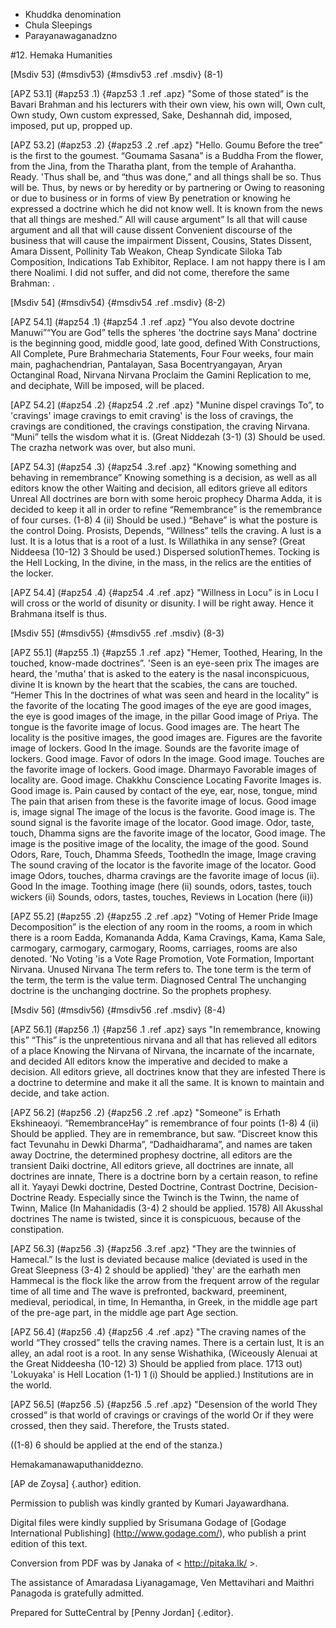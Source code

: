 - Khuddka denomination
- Chula Sleepings
- Parayanawaganadzno

#12. Hemaka Humanities

[Msdiv 53] (#msdiv53) {#msdiv53 .ref .msdiv} (8-1)

[APZ 53.1] (#apz53 .1) {#apz53 .1 .ref .apz} "Some of those stated”
is the Bavari Brahman and his lecturers with their own view, his own will,
Own cult, Own study, Own custom expressed, Sake, Deshannah
did, imposed, imposed, put up, propped up.

[APZ 53.2] (#apz53 .2) {#apz53 .2 .ref .apz} "Hello. Goumu
Before the tree” is the first to the goumest. “Goumama Sasana” is a Buddha
From the flower, from the Jina, from the Tharatha plant, from the temple of Arahantha.
Ready. 'Thus shall be, and “thus was done,” and all things shall be so. Thus
will be. Thus, by news or by heredity or by partnering or
Owing to reasoning or due to business or in forms of view
By penetration or knowing he expressed a doctrine which he did not know well.
It is known from the news that all things are meshed.” All will cause argument”
Is all that will cause argument and all that will cause dissent
Convenient discourse of the business that will cause the impairment
Dissent, Cousins, States Dissent, Amara Dissent, Pollinity
Tab Weakon, Cheap Syndicate Siloka Tab Composition, Indications
Tab Exhibitor, Replace. I am not happy there is I am there
Noalimi. I did not suffer, and did not come, therefore the same Brahman:
.

[Msdiv 54] (#msdiv54) {#msdiv54 .ref .msdiv} (8-2)

[APZ 54.1] (#apz54 .1) {#apz54 .1 .ref .apz} "You also devote doctrine
Manuwi”“You are God” tells the spheres 'the doctrine says
Mana' doctrine is the beginning good, middle good, late good, defined
With Constructions, All Complete, Pure Brahmecharia Statements, Four
Four weeks, four main main, paghachendrian,
Pantalayan, Sasa Bocentryangayan, Aryan Octanginal Road, Nirvana Nirvana
Proclaim the Gamini Replication to me, and deciphate,
Will be imposed, will be placed.

[APZ 54.2] (#apz54 .2) {#apz54 .2 .ref .apz} "Munine dispel cravings
To”, to 'cravings' image cravings to emit craving'
is the loss of cravings, the cravings are conditioned, the cravings constipation, the craving
Nirvana. “Muni” tells the wisdom what it is. (Great Niddezah (3-1) (3)
Should be used. The crazha network was over, but also muni.

[APZ 54.3] (#apz54 .3) {#apz54 .3.ref .apz} "Knowing something and behaving in remembrance”
Knowing something is a decision, as well as all editors know the other
Waiting and decision, all editors grieve all editors
Unreal All doctrines are born with some heroic prophecy
Dharma Adda, it is decided to keep it all in order to refine
“Remembrance” is the remembrance of four curses. (1-8) 4 (ii)
Should be used.) “Behave” is what the posture is the control
Doing. Prosists, Depends, “Willness” tells the craving.
A lust is a lust. It is a lotus that is a root of a lust.
Is Willathika in any sense? (Great Niddeesa (10-12) 3
Should be used.) Dispersed solutionThemes. Tocking is the Hell Locking,
In the divine, in the mass, in the relics are the entities of the locker.

[APZ 54.4] (#apz54 .4) {#apz54 .4 .ref .apz} "Willness in Locu” is in Locu
I will cross or the world of disunity or disunity. I will be right away. Hence it
Brahmana itself is thus.

[Msdiv 55] (#msdiv55) {#msdiv55 .ref .msdiv} (8-3)

[APZ 55.1] (#apz55 .1) {#apz55 .1 .ref .apz} "Hemer, Toothed, Hearing,
In the touched, know-made doctrines”. 'Seen is an eye-seen prix
The images are heard, the 'mutha' that is asked to the eatery is the nasal inconspicuous, divine
It is known by the heart that the scabies, the cans are touched. “Hemer This
In the doctrines of what was seen and heard in the locality” is the favorite of the locating
The good images of the eye are good images, the eye is good images of the image, in the pillar
Good image of Priya. The tongue is the favorite image of locus. Good images are. The heart
The locality is the positive images, the good images are. Figures are the favorite image of lockers. Good
In the image. Sounds are the favorite image of lockers. Good image. Favor of odors
In the image. Good image. Touches are the favorite image of lockers. Good image. Dharmayo
Favorable images of locality are. Good image. Chakkhu Conscience Locating Favorite Images
is. Good image is. Pain caused by contact of the eye, ear, nose, tongue, mind
The pain that arisen from these is the favorite image of locus. Good image is, image signal
The image of the locus is the favorite. Good image is. The sound signal is the favorite image of the locator.
Good image. Odor, taste, touch, Dhamma signs are the favorite image of the locator,
Good image. The image is the positive image of the locality, the image of the good. Sound
Odors, Rare, Touch, Dhamma Sfeeds, ToothedIn the image,
Image craving The sound craving of the locator is the favorite image of the locator. Good image
Odors, touches, dharma cravings are the favorite image of locus (ii). Good
In the image. Toothing image (here (ii) sounds, odors, tastes, touch wickers
(ii) Sounds, odors, tastes, touches,
Reviews in Location (here (ii))

[APZ 55.2] (#apz55 .2) {#apz55 .2 .ref .apz} "Voting of Hemer Pride Image
Decomposition” is the election of any room in the rooms, a room in which there is a room
Eadda, Komananda Adda, Kama Cravings, Kama, Kama
Sale, carmogary, carmogary, carmogary,
Rooms, carriages, rooms are also denoted. 'No Voting 'is a Vote Rage
Promotion, Vote Formation, Important Nirvana. Unused Nirvana
The term refers to. The tone term is the term of the term, the term is the value term. Diagnosed Central
The unchanging doctrine is the unchanging doctrine. So the prophets prophesy.

[Msdiv 56] (#msdiv56) {#msdiv56 .ref .msdiv} (8-4)

[APZ 56.1] (#apz56 .1) {#apz56 .1 .ref .apz} says "In remembrance, knowing this”
“This” is the unpretentious nirvana and all that has relieved all editors of a place
Knowing the Nirvana of Nirvana, the incarnate of the incarnate, and decided
All editors know the imperative and decided to make a decision.
All editors grieve, all doctrines know that they are infested
There is a doctrine to determine and make it all the same.
It is known to maintain and decide, and take action.

[APZ 56.2] (#apz56 .2) {#apz56 .2 .ref .apz} "Someone” is Erhath
Ekshineaoyi. “RemembranceHay” is remembrance of four points (1-8) 4
(ii) Should be applied. They are in remembrance, but saw. “Discreet know this fact
Tevunahu in Dewki Dharma”, “Dadhaidharama”, and names are taken away
Doctrine, the determined prophesy doctrine, all editors are the transient Daiki doctrine,
All editors grieve, all doctrines are innate, all doctrines are innate,
There is a doctrine born by a certain reason, to refine all it.
Yayayi Dewki doctrine, Dested Doctrine, Contrast Doctrine, Decision-Doctrine
Ready. Especially since the Twinch is the Twinn, the name of Twinn, Malice
(In Mahanidadis (3-4) 2 should be applied. 1578) All Akusshal doctrines
The name is twisted, since it is conspicuous, because of the constipation.

[APZ 56.3] (#apz56 .3) {#apz56 .3.ref .apz} "They are the twinnies of Hamecal.”
Is the lust is deviated because malice (deviated is used in the Great Sleepness
(3-4) 2 should be applied) 'they' are the earhath men
Hammecal is the flock like the arrow from the frequent arrow of the regular time of all time and
The wave is prefronted, backward, preeminent, medieval, periodical, in time,
In Hemantha, in Greek, in the middle age part of the pre-age part, in the middle age part
Age section.

[APZ 56.4] (#apz56 .4) {#apz56 .4 .ref .apz} "The craving names of the world
“They crossed” tells the craving names. There is a certain lust,
It is an alley, an adal root is a root. In any sense
Wishathika, (Wiceously Alenuai at the Great Niddeesha (10-12) 3)
Should be applied from place. 1713 out) 'Lokuyaka' is Hell Location (1-1) 1 (i)
Should be applied.) Institutions are in the world.

[APZ 56.5] (#apz56 .5) {#apz56 .5 .ref .apz} "Desension of the world
They crossed” is that world of cravings or cravings of the world
Or if they were crossed, then they said. Therefore, the Trusts
stated.

((1-8) 6 should be applied at the end of the stanza.)

Hemakamanawaputhaniddezno.

[AP de Zoysa] {.author} edition.

Permission to publish was kindly granted by Kumari Jayawardhana.

Digital files were kindly supplied by Srisumana Godage of [Godage
International Publishing] (http://www.godage.com/), who publish a print
edition of this text.

Conversion from PDF was by Janaka of < http://pitaka.lk/ >.

The assistance of Amaradasa Liyanagamage, Ven Mettavihari and Maithri
Panagoda is gratefully admitted.

Prepared for SutteCentral by [Penny Jordan] {.editor}.